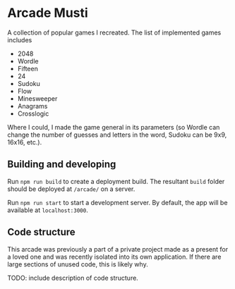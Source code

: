 # Arcade Musti

A collection of popular games I recreated. The list of implemented games includes

* 2048
* Wordle
* Fifteen
* 24
* Sudoku
* Flow
* Minesweeper
* Anagrams
* Crosslogic

Where I could, I made the game general in its parameters (so Wordle can change the number of guesses and letters in the word, Sudoku can be 9x9, 16x16, etc.).

## Building and developing
Run `npm run build` to create a deployment build. The resultant `build` folder should be deployed at `/arcade/` on a server.

Run `npm run start` to start a development server. By default, the app will be available at `localhost:3000`.

## Code structure
This arcade was previously a part of a private project made as a present for a loved one and was recently isolated into its own application. If there are large sections of unused code, this is likely why.

TODO: include description of code structure. 